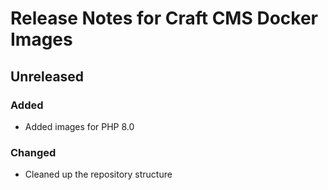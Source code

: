 # Release Notes for Craft CMS Docker Images

## Unreleased

### Added

- Added images for PHP 8.0

### Changed

- Cleaned up the repository structure

